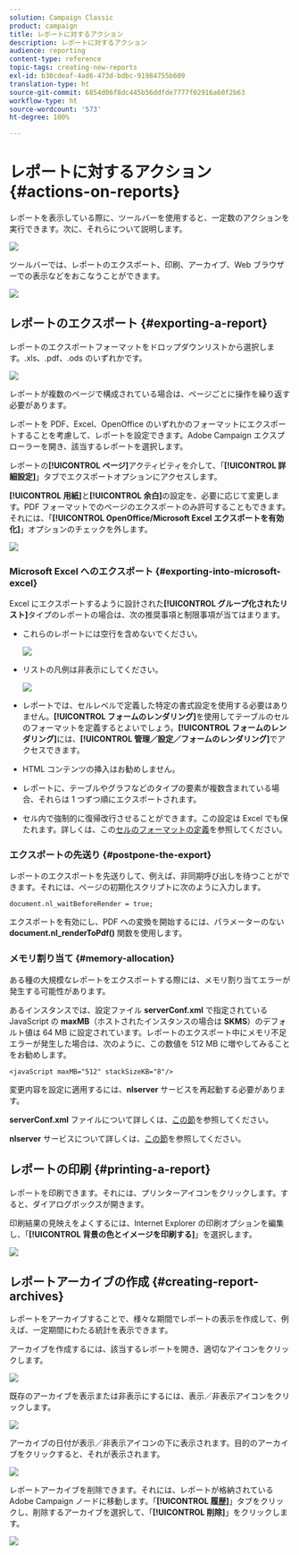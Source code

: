 ```yaml
---
solution: Campaign Classic
product: campaign
title: レポートに対するアクション
description: レポートに対するアクション
audience: reporting
content-type: reference
topic-tags: creating-new-reports
exl-id: b30cdeaf-4ad6-473d-bdbc-91984755b609
translation-type: ht
source-git-commit: 6854d06f8dc445b56ddfde7777f02916a60f2b63
workflow-type: ht
source-wordcount: '573'
ht-degree: 100%

---
```


# レポートに対するアクション{#actions-on-reports}

レポートを表示している際に、ツールバーを使用すると、一定数のアクションを実行できます。次に、それらについて説明します。

![](assets/s_ncs_advuser_report_wizard_2.png)

ツールバーでは、レポートのエクスポート、印刷、アーカイブ、Web ブラウザーでの表示などをおこなうことができます。

![](assets/s_ncs_advuser_report_wizard_04.png)

## レポートのエクスポート {#exporting-a-report}

レポートのエクスポートフォーマットをドロップダウンリストから選択します。.xls、.pdf、.ods のいずれかです。

![](assets/s_ncs_advuser_report_wizard_06.png)

レポートが複数のページで構成されている場合は、ページごとに操作を繰り返す必要があります。

レポートを PDF、Excel、OpenOffice のいずれかのフォーマットにエクスポートすることを考慮して、レポートを設定できます。Adobe Campaign エクスプローラーを開き、該当するレポートを選択します。

レポートの&#x200B;**[!UICONTROL ページ]**&#x200B;アクティビティを介して、「**[!UICONTROL 詳細設定]**」タブでエクスポートオプションにアクセスします。

**[!UICONTROL 用紙]**&#x200B;と&#x200B;**[!UICONTROL 余白]**&#x200B;の設定を、必要に応じて変更します。PDF フォーマットでのページのエクスポートのみ許可することもできます。それには、「**[!UICONTROL OpenOffice/Microsoft Excel エクスポートを有効化]**」オプションのチェックを外します。

![](assets/s_ncs_advuser_report_wizard_021.png)

### Microsoft Excel へのエクスポート {#exporting-into-microsoft-excel}

Excel にエクスポートするように設計された&#x200B;**[!UICONTROL グループ化されたリスト]**&#x200B;タイプのレポートの場合は、次の推奨事項と制限事項が当てはまります。

* これらのレポートには空行を含めないでください。

   ![](assets/export_limitations_remove_empty_line.png)

* リストの凡例は非表示にしてください。

   ![](assets/export_limitations_hide_label.png)

* レポートでは、セルレベルで定義した特定の書式設定を使用する必要はありません。**[!UICONTROL フォームのレンダリング]**&#x200B;を使用してテーブルのセルのフォーマットを定義するとよいでしょう。**[!UICONTROL フォームのレンダリング]**&#x200B;には、**[!UICONTROL 管理／設定／フォームのレンダリング]**&#x200B;でアクセスできます。
* HTML コンテンツの挿入はお勧めしません。
* レポートに、テーブルやグラフなどのタイプの要素が複数含まれている場合、それらは 1 つずつ順にエクスポートされます。
* セル内で強制的に復帰改行させることができます。この設定は Excel でも保たれます。詳しくは、この[セルのフォーマットの定義](../../reporting/using/creating-a-table.md#defining-cell-format)を参照してください。

### エクスポートの先送り {#postpone-the-export}

レポートのエクスポートを先送りして、例えば、非同期呼び出しを待つことができます。それには、ページの初期化スクリプトに次のように入力します。

```
document.nl_waitBeforeRender = true;
```

エクスポートを有効にし、PDF への変換を開始するには、パラメーターのない **document.nl_renderToPdf()** 関数を使用します。

### メモリ割り当て {#memory-allocation}

ある種の大規模なレポートをエクスポートする際には、メモリ割り当てエラーが発生する可能性があります。

あるインスタンスでは、設定ファイル **serverConf.xml** で指定されている JavaScript の **maxMB**（ホストされたインスタンスの場合は **SKMS**）のデフォルト値は 64 MB に設定されています。レポートのエクスポート中にメモリ不足エラーが発生した場合は、次のように、この数値を 512 MB に増やしてみることをお勧めします。

```
<javaScript maxMB="512" stackSizeKB="8"/>
```

変更内容を設定に適用するには、**nlserver** サービスを再起動する必要があります。

**serverConf.xml** ファイルについて詳しくは、[この節](../../production/using/configuration-principle.md)を参照してください。

**nlserver** サービスについて詳しくは、[この節](../../production/using/administration.md)を参照してください。

## レポートの印刷 {#printing-a-report}

レポートを印刷できます。それには、プリンターアイコンをクリックします。すると、ダイアログボックスが開きます。

印刷結果の見映えをよくするには、Internet Explorer の印刷オプションを編集し、「**[!UICONTROL 背景の色とイメージを印刷する]**」を選択します。

![](assets/s_ncs_advuser_report_print_options.png)

## レポートアーカイブの作成 {#creating-report-archives}

レポートをアーカイブすることで、様々な期間でレポートの表示を作成して、例えば、一定期間にわたる統計を表示できます。

アーカイブを作成するには、該当するレポートを開き、適切なアイコンをクリックします。

![](assets/s_ncs_advuser_report_wizard_07.png)

既存のアーカイブを表示または非表示にするには、表示／非表示アイコンをクリックします。

![](assets/s_ncs_advuser_report_history_06.png)

アーカイブの日付が表示／非表示アイコンの下に表示されます。目的のアーカイブをクリックすると、それが表示されます。

![](assets/s_ncs_advuser_report_history_04.png)

レポートアーカイブを削除できます。それには、レポートが格納されている Adobe Campaign ノードに移動します。「**[!UICONTROL 履歴]**」タブをクリックし、削除するアーカイブを選択して、「**[!UICONTROL 削除]**」をクリックします。

![](assets/s_ncs_advuser_report_history_01.png)
